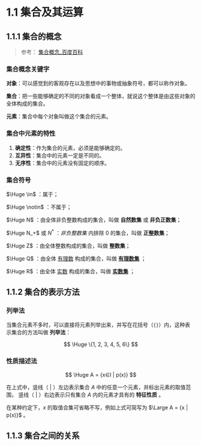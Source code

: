# 1.1 集合及其运算

## 1.1.1 集合的概念

> 参考： [集合概念_百度百科](https://baike.baidu.com/item/%E9%9B%86%E5%90%88%E6%A6%82%E5%BF%B5/6341172)

### 集合概念关键字

**对象**：可以感觉到的客观存在以及思想中的事物或抽象符号，都可以称作对象。

**集合**：把一些能够确定的不同的对象看成一个整体，就说这个整体是由这些对象的全体构成的集合。

**元素**：集合中每个对象叫做这个集合的元素。

### 集合中元素的特性

1. **确定性**：作为集合的元素，必须是能够确定的。
2. **互异性**：集合中的元素一定是不同的。
3. **无序性**：集合中的元素没有固定的顺序。

### 集合符号

$\Huge \in$ ：属于；

$\Huge \notin$ ：不属于；

$\Huge N$ ：由全体非负整数构成的集合，叫做 **自然数集** 或 **非负正数集**；

$\Huge N_+$ 或 $N^*$ ：*非负整数集* 内排除 0 的集合，叫做 **正整数集**；

$\Huge Z$ ：由全体整数构成的集合，叫做 **整数集**；

$\Huge Q$ ：由全体 [有理数](https://baike.baidu.com/item/%E6%9C%89%E7%90%86%E6%95%B0/105546) 构成的集合，叫做
[**有理数集**](https://baike.baidu.com/item/%E6%9C%89%E7%90%86%E6%95%B0%E9%9B%86) ；

$\Huge R$ ：由全体 [实数](https://baike.baidu.com/item/%E5%AE%9E%E6%95%B0/296419) 构成的集合，叫做
[**实数集**](https://baike.baidu.com/item/%E5%AE%9E%E6%95%B0%E9%9B%86) ；

## 1.1.2 集合的表示方法

### 列举法

当集合元素不多时，可以直接将元素列举出来，并写在花括号（`{}`）内，这种表示集合的方法叫做 **列举法**：

$$
\Huge
\{1, 2, 3, 4, 5, 6\}
$$

### 性质描述法

$$
\Huge
A = {x∈I | p(x)}
$$

在上式中，竖线（ $|$ ）左边表示集合 $A$ 中的任意一个元素，并标出元素的取值范围，
竖线（ $|$ ）右边表示只有集合 $A$ 内的元素才具有的 **特征性质** 。

在某种约定下，$x$ 的取值合集可省略不写，例如上式可简写为 $\Large A = {x | p(x)}$ 。

## 1.1.3 集合之间的关系

